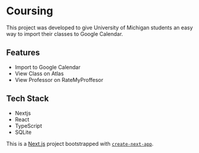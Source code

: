 # Coursing

This project was developed to give University of Michigan students an easy way to import their classes to Google Calendar.

## Features

- Import to Google Calendar
- View Class on Atlas
- View Professor on RateMyProffesor

## Tech Stack

- Nextjs
- React
- TypeScript
- SQLite

This is a [Next.js](https://nextjs.org/) project bootstrapped with [`create-next-app`](https://github.com/vercel/next.js/tree/canary/packages/create-next-app).
